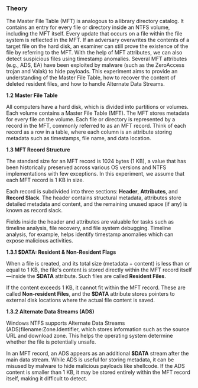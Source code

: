 <h3>Theory</h3>
<p>
The Master File Table (MFT) is analogous to a library directory catalog. It contains an entry for every file or directory inside an NTFS volume, including the MFT itself. Every update that occurs on a file within the file system is reflected in the MFT. 
If an adversary overwrites the contents of a target file on the hard disk, an examiner can still prove the existence of the file by referring to the MFT. With the help of MFT attributes, we can also detect suspicious files using timestamp anomalies. 
Several MFT attributes (e.g., ADS, EA) have been exploited by malware (such as the ZeroAccess trojan and Valak) to hide payloads. 
This experiment aims to provide an understanding of the Master File Table, how to recover the content of deleted resident files, and how to handle Alternate Data Streams.
</p>

<p><strong>1.2 Master File Table</strong></p>
<p>
All computers have a hard disk, which is divided into partitions or volumes. Each volume contains a Master File Table (MFT).
The MFT stores metadata for every file on the volume. Each file or directory is represented by a record in the MFT, commonly referred to as an MFT record. 
Think of each record as a row in a table, where each column is an attribute storing metadata such as timestamps, file name, and data location.
</p>

<p><strong>1.3 MFT Record Structure</strong></p>
<p>
The standard size for an MFT record is 1024 bytes (1 KB), a value that has been historically preserved across various OS versions and NTFS implementations with few exceptions. 
In this experiment, we assume that each MFT record is 1 KB in size.
</p>
<p>
Each record is subdivided into three sections: <strong>Header</strong>, <strong>Attributes</strong>, and <strong>Record Slack</strong>. 
The header contains structural metadata, attributes store detailed metadata and content, and the remaining unused space (if any) is known as record slack.
</p>
<p>
Fields inside the header and attributes are valuable for tasks such as timeline analysis, file recovery, and file system debugging. 
Timeline analysis, for example, helps identify timestamp anomalies which can expose malicious activities.
</p>

<p><strong>1.3.1 $DATA: Resident & Non-Resident Flags</strong></p>
<p>
When a file is created, and its total size (metadata + content) is less than or equal to 1 KB, the file's content is stored directly within the MFT record itself—inside the <strong>$DATA</strong> attribute. Such files are called <strong>Resident Files</strong>.
</p>
<p>
If the content exceeds 1 KB, it cannot fit within the MFT record. These are called <strong>Non-resident Files</strong>, and the <strong>$DATA</strong> attribute stores pointers to external disk locations where the actual file content is saved.
</p>

<p><strong>1.3.2 Alternate Data Streams (ADS)</strong></p>
<p>
Windows NTFS supports <strong,>Alternate Data Streams (ADS)</strong, which allow additional metadata to be attached to files. 
For instance, a file downloaded from the internet may include an ADS like <em>filename:Zone.Identifier</em>, which stores information such as the source URL and download zone. 
This helps the operating system determine whether the file is potentially unsafe.
</p>
<p>
In an MFT record, an ADS appears as an additional <strong>$DATA</strong> stream after the main data stream. 
While ADS is useful for storing metadata, it can be misused by malware to hide malicious payloads like shellcode. 
If the ADS content is smaller than 1 KB, it may be stored entirely within the MFT record itself, making it difficult to detect.
</p>




